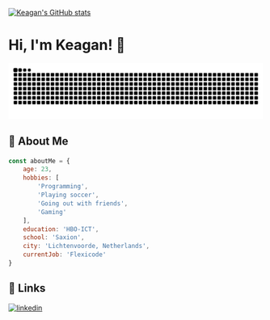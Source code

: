 [![Keagan's GitHub stats](https://github-readme-stats.vercel.app/api?username=keygun-development)](https://github.com/keygun-development/github-readme-stats)

# Hi, I'm Keagan! 👋

![Snake animation of GitHub contribution stats](https://raw.githubusercontent.com/keygun-development/keygun-development/output/snake.svg)


## 🚀 About Me
```javascript
const aboutMe = {
    age: 23,
    hobbies: [
        'Programming',
        'Playing soccer',
        'Going out with friends',
        'Gaming'
    ],
    education: 'HBO-ICT',
    school: 'Saxion',
    city: 'Lichtenvoorde, Netherlands',
    currentJob: 'Flexicode'
}
```
## 🔗 Links
[![linkedin](https://img.shields.io/badge/Instagram-E4405F?style=for-the-badge&logo=instagram&logoColor=white)](https://www.instagram.com/keagan.mulder/)
